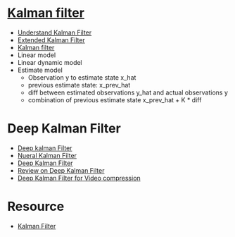 # [Kalman filter](https://www.youtube.com/watch?v=AACg26YEips)
* [Understand Kalman Filter](https://courses.engr.illinois.edu/ece420/sp2017/UnderstandingKalmanFilter.pdf)
* [Extended Kalman Filter](https://medium.com/@jonathan_hui/self-driving-object-tracking-intuition-and-the-math-behind-kalman-filter-657d11dd0a90)
* [Kalman filter](https://towardsdatascience.com/kalman-filter-an-algorithm-for-making-sense-from-the-insights-of-various-sensors-fused-together-ddf67597f35e)
* Linear model
* Linear dynamic model
* Estimate model
  * Observation y to estimate state x_hat
  * previous estimate state: x_prev_hat
  * diff between estimated observations y_hat and actual observations y
  * combination of previous estimate state x_prev_hat + K * diff
  
# Deep Kalman Filter
* [Deep kalman Filter](https://arxiv.org/pdf/1703.02310.pdf)
* [Nueral Kalman Filter](https://papers.nips.cc/paper/3665-a-neural-implementation-of-the-kalman-filter.pdf)
* [Deep Kalman Filter](https://arxiv.org/pdf/1511.05121.pdf)
* [Review on Deep Kalman Filter](file:///D:/Downloads/DeepKalmanFilters--LiveandLearn.pdf)
* [Deep Kalman Filter for Video compression](http://openaccess.thecvf.com/content_ECCV_2018/papers/Guo_Lu_Deep_Kalman_Filtering_ECCV_2018_paper.pdf)

# Resource
* [Kalman Filter](https://medium.com/@surmenok/learning-kalman-filter-250d3d15bf53)
